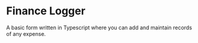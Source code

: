 # Finance Logger
A basic form written in Typescript where you can add and maintain records of any expense.
